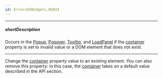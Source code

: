 ```yaml
---
id: ErrorsUIWidgets.W1021
---
```

---
##### shortDescription
Occurs in the [Popup](/Documentation/ApiReference/UI_Components/dxPopup/), [Popover](/Documentation/ApiReference/UI_Components/dxPopover/), [Tooltip](/Documentation/ApiReference/UI_Components/dxTooltip/), and [LoadPanel](/Documentation/ApiReference/UI_Components/dxLoadPanel/) if the [container](/Documentation/ApiReference/UI_Components/dxPopup/Configuration/#container) property is set to invalid value or a DOM element that does not exist.

---
Change the [container](/Documentation/ApiReference/UI_Components/dxPopup/Configuration/#container) property value to an existing element. You can also remove this property: in this case, the [container](/Documentation/ApiReference/UI_Components/dxPopup/Configuration/#container) takes on a default value described in the API section.